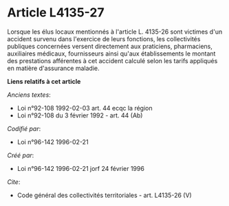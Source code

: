 # Article L4135-27

Lorsque les élus locaux mentionnés à l'article L. 4135-26 sont victimes d'un accident survenu dans l'exercice de leurs
fonctions, les collectivités publiques concernées versent directement aux praticiens, pharmaciens, auxiliaires médicaux,
fournisseurs ainsi qu'aux établissements le montant des prestations afférentes à cet accident calculé selon les tarifs
appliqués en matière d'assurance maladie.

**Liens relatifs à cet article**

_Anciens textes_:

  - Loi n°92-108 1992-02-03 art. 44 ecqc la région
  - Loi n°92-108 du 3 février 1992 - art. 44 (Ab)

_Codifié par_:

  - Loi n°96-142 1996-02-21

_Créé par_:

  - Loi n°96-142 1996-02-21 jorf 24 février 1996

_Cite_:

  - Code général des collectivités territoriales - art. L4135-26 (V)

